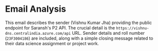 # Email Analysis

This email describes the sender (Vishnu Kumar Jha) providing the public endpoint for Saransh's P2 API. The crucial detail is the `https://vishnu-dns.centralindia.azure.com/api` URL. Sender details and roll number (`23F3004186`) are included, along with a simple closing message related to their data science assignment or project work.